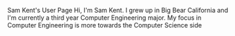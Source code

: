 Sam Kent's User Page
Hi, I'm Sam Kent. I grew up in Big Bear California and I'm currently a third
year Computer Engineering major. My focus in Computer Engineering is more towards 
the Computer Science side
